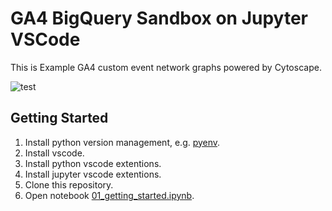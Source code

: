 # GA4 BigQuery Sandbox on Jupyter VSCode

This is Example GA4 custom event network graphs powered by Cytoscape.

![test](https://user-images.githubusercontent.com/3187220/148457105-2ac69cc4-c8cb-4b82-a934-cab49371493e.png)

## Getting Started

1. Install python version management, e.g. [pyenv](https://github.com/pyenv/pyenv).
1. Install vscode.
1. Install python vscode extentions.
1. Install jupyter vscode extentions.
1. Clone this repository.
1. Open notebook [01_getting_started.ipynb](./01_getting_started.ipynb).
